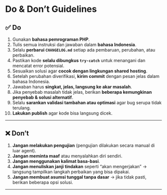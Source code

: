 # Do & Don’t Guidelines

## ✅ Do

1. Gunakan **bahasa pemrograman PHP**.
2. Tulis semua instruksi dan jawaban dalam **bahasa Indonesia**.
3. Selalu **perbarui `CHANGELOG.md`** setiap ada pembaruan, perubahan, atau perbaikan.
4. Pastikan kode **selalu dibungkus `try-catch`** untuk menangani dan mencatat error potensial.
5. Sesuaikan solusi agar **cocok dengan lingkungan shared hosting**.
6. Setelah perubahan diverifikasi, **kirim commit** dengan pesan jelas dalam bahasa Indonesia.
7. Jawaban harus **singkat, jelas, langsung ke akar masalah**.
8. Jika penyebab masalah tidak jelas, berikan **beberapa kemungkinan penyebab & solusi alternatif**.
9. Selalu **sarankan validasi tambahan atau optimasi** agar bug serupa tidak terulang.
10. **Lakukan publish** agar kode bisa langsung dicek.

---

## ❌ Don’t

1. **Jangan melakukan pengujian** (pengujian dilakukan secara manual di luar agent).
2. **Jangan meminta maaf** atau menyalahkan diri sendiri.
3. **Jangan menggunakan kalimat basa-basi**.
4. **Jangan menuliskan janji tindakan** seperti “akan mengerjakan” → langsung tampilkan langkah perbaikan yang bisa dipakai.
5. **Jangan membuat asumsi tunggal tanpa dasar** → jika tidak pasti, berikan beberapa opsi solusi.

---
